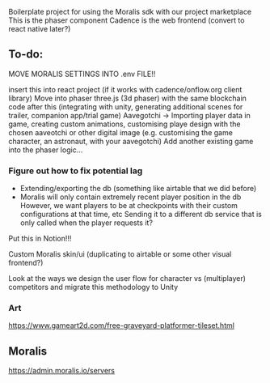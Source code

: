 Boilerplate project for using the Moralis sdk with our project marketplace
This is the phaser component
Cadence is the web frontend (convert to react native later?)

## To-do: 
MOVE MORALIS SETTINGS INTO .env FILE!!

insert this into react project (if it works with cadence/onflow.org client library)
Move into phaser three.js (3d phaser) with the same blockchain code after this (integrating with unity, generating additional scenes for trailer, companion app/trial game)
Aavegotchi -> Importing player data in game, creating custom animations, customising playe design with the chosen aaveotchi or other digital image (e.g. customising the game character, an astronaut, with your aavegotchi)
Add another existing game into the phaser logic...

### Figure out how to fix potential lag
* Extending/exporting the db (something like airtable that we did before)
* Moralis will only contain extremely recent player position in the db
    However, we want players to be at checkpoints with their custom configurations at that time, etc
    Sending it to a different db service that is only called when the player requests it?


Put this in Notion!!!

Custom Moralis skin/ui (duplicating to airtable or some other visual frontend?)

Look at the ways we design the user flow for character vs (multiplayer) competitors and migrate this methodology to Unity

### Art
https://www.gameart2d.com/free-graveyard-platformer-tileset.html

## Moralis
https://admin.moralis.io/servers